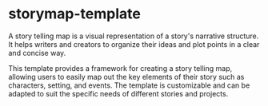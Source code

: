 # storymap-template

A story telling map is a visual representation of a story's narrative structure. It helps writers and creators to organize their ideas and plot points in a clear and concise way.

This template provides a framework for creating a story telling map, allowing users to easily map out the key elements of their story such as characters, setting, and events. The template is customizable and can be adapted to suit the specific needs of different stories and projects.
